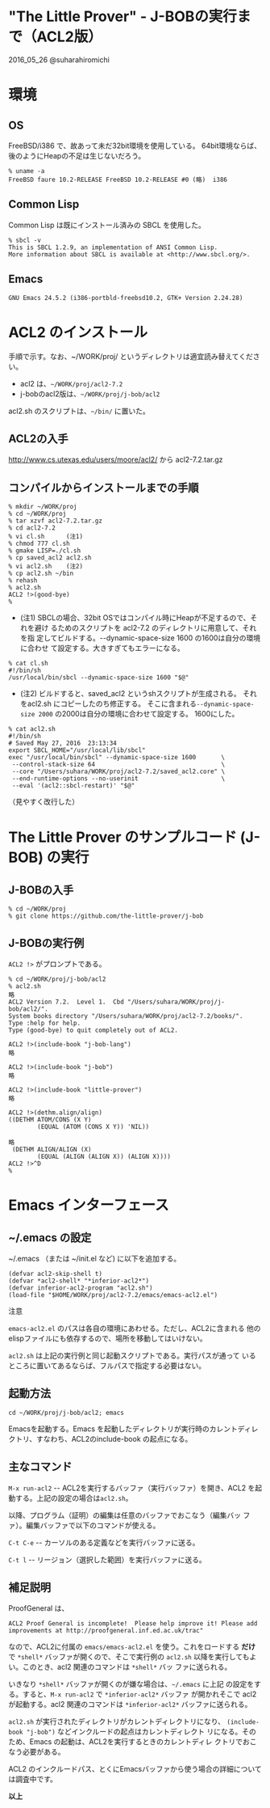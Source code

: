 "The Little Prover" - J-BOBの実行まで（ACL2版）
=======================

2016_05_26 @suharahiromichi

# 環境

## OS

FreeBSD/i386 で、故あって未だ32bit環境を使用している。
64bit環境ならば、後のようにHeapの不足は生じないだろう。

```
% uname -a
FreeBSD faure 10.2-RELEASE FreeBSD 10.2-RELEASE #0 (略)  i386
```

## Common Lisp

Common Lisp は既にインストール済みの SBCL を使用した。

```
% sbcl -v
This is SBCL 1.2.9, an implementation of ANSI Common Lisp.
More information about SBCL is available at <http://www.sbcl.org/>.
```

## Emacs

``GNU Emacs 24.5.2 (i386-portbld-freebsd10.2, GTK+ Version 2.24.28)``


# ACL2 のインストール

手順で示す。なお、~/WORK/proj/ というディレクトリは適宜読み替えてください。

- acl2 は、``~/WORK/proj/acl2-7.2``
- j-bobのacl2版は、``~/WORK/proj/j-bob/acl2``

acl2.sh のスクリプトは、``~/bin/`` に置いた。


## ACL2の入手

http://www.cs.utexas.edu/users/moore/acl2/ から acl2-7.2.tar.gz


## コンパイルからインストールまでの手順


```
% mkdir ~/WORK/proj
% cd ~/WORK/proj
% tar xzvf acl2-7.2.tar.gz
% cd acl2-7.2
% vi cl.sh      (注1)
% chmod 777 cl.sh
% gmake LISP=./cl.sh
% cp saved_acl2 acl2.sh
% vi acl2.sh    (注2)
% cp acl2.sh ~/bin
% rehash
% acl2.sh
ACL2 !>(good-bye)
%
```

- (注1) SBCLの場合、32bit OSではコンパイル時にHeapが不足するので、それを避け
るためのスクリプトを acl2-7.2 のディレクトリに用意して、それを指
定してビルドする。--dynamic-space-size 1600 の1600は自分の環境に合わせ
て設定する。大きすぎてもエラーになる。

```
% cat cl.sh 
#!/bin/sh
/usr/local/bin/sbcl --dynamic-space-size 1600 "$@"
```

- (注2) ビルドすると、saved_acl2 というshスクリプトが生成される。
それをacl2.sh にコピーしたのち修正する。
そこに含まれる``--dynamic-space-size 2000`` の2000は自分の環境に合わせて設定する。
1600にした。

```
% cat acl2.sh
#!/bin/sh
# Saved May 27, 2016  23:13:34
export SBCL_HOME="/usr/local/lib/sbcl"
exec "/usr/local/bin/sbcl" --dynamic-space-size 1600       \
 --control-stack-size 64                                   \
 --core "/Users/suhara/WORK/proj/acl2-7.2/saved_acl2.core" \
 --end-runtime-options --no-userinit                       \
 --eval '(acl2::sbcl-restart)' "$@"
```

（見やすく改行した）


# The Little Prover のサンプルコード (J-BOB) の実行


## J-BOBの入手

```
% cd ~/WORK/proj
% git clone https://github.com/the-little-prover/j-bob
```

## J-BOBの実行例


``ACL2 !>`` がプロンプトである。

```
% cd ~/WORK/proj/j-bob/acl2
% acl2.sh 
略
ACL2 Version 7.2.  Level 1.  Cbd "/Users/suhara/WORK/proj/j-bob/acl2/".
System books directory "/Users/suhara/WORK/proj/acl2-7.2/books/".
Type :help for help.
Type (good-bye) to quit completely out of ACL2.

ACL2 !>(include-book "j-bob-lang")
略

ACL2 !>(include-book "j-bob")
略

ACL2 !>(include-book "little-prover")
略

ACL2 !>(dethm.align/align)
((DETHM ATOM/CONS (X Y)
        (EQUAL (ATOM (CONS X Y)) 'NIL))

略
 (DETHM ALIGN/ALIGN (X)
        (EQUAL (ALIGN (ALIGN X)) (ALIGN X))))
ACL2 !>^D
%
```

# Emacs インターフェース

## ~/.emacs の設定

~/.emacs （または ~/init.el など) に以下を追加する。

```.emacs
(defvar acl2-skip-shell t)
(defvar *acl2-shell* "*inferior-acl2*")
(defvar inferior-acl2-program "acl2.sh")
(load-file "$HOME/WORK/proj/acl2-7.2/emacs/emacs-acl2.el")
```

注意

``emacs-acl2.el`` のパスは各自の環境にあわせる。ただし、ACL2に含まれる
他のelispファイルにも依存するので、場所を移動してはいけない。

``acl2.sh`` は上記の実行例と同じ起動スクリプトである。実行パスが通って
いるところに置いてあるならば、フルパスで指定する必要はない。


## 起動方法

``cd ~/WORK/proj/j-bob/acl2; emacs``

Emacsを起動する。Emacs を起動したディレクトリが実行時のカレントディレ
クトリ、すなわち、ACL2のinclude-book の起点になる。


## 主なコマンド


``M-x run-acl2`` -- ACL2を実行するバッファ（実行バッファ）を開き、ACL2
を起動する。上記の設定の場合は``acl2.sh``。


以降、プログラム（証明）の編集は任意のバッファでおこなう（編集バッ
ファ）。編集バッファで以下のコマンドが使える。


``C-t C-e`` -- カーソルのある定義などを実行バッファに送る。

``C-t l`` -- リージョン（選択した範囲）を実行バッファに送る。


## 補足説明

ProofGeneral は、

``
ACL2 Proof General is incomplete!  Please help improve it!
Please add improvements at http://proofgeneral.inf.ed.ac.uk/trac"
``

なので、ACL2に付属の ``emacs/emacs-acl2.el`` を使う。これをロードする
**だけ** で ``*shell*`` バッファが開くので、そこで実行例の ``acl2.sh``
以降を実行してもよい。このとき、acl2 関連のコマンドは ``*shell*`` バッ
ファに送られる。

いきなり ``*shell*`` バッファが開くのが嫌な場合は、``~/.emacs`` に上記
の設定をする。すると、``M-x run-acl2`` で ``*inferior-acl2*`` バッファ
が開かれそこで acl2 が起動する。acl2 関連のコマンドは
``*inferior-acl2*`` バッファに送られる。


``acl2.sh`` が実行されたディレクトリがカレントディレクトリになり、
``(include-book "j-bob")`` などインクルードの起点はカレントディレクト
リになる。そのため、Emacs の起動は、ACL2を実行するときのカレントディレ
クトリでおこなう必要がある。

ACL2 のインクルードパス、とくにEmacsバッファから使う場合の詳細について
は調査中です。

**以上**
